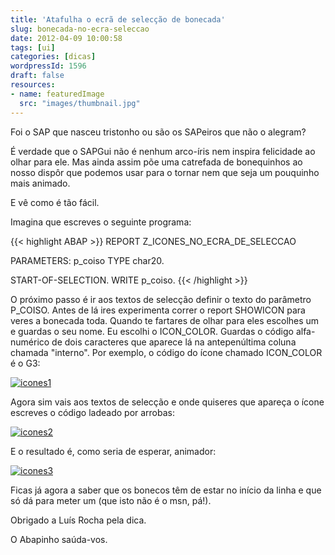 ```yaml
---
title: 'Atafulha o ecrã de selecção de bonecada'
slug: bonecada-no-ecra-seleccao
date: 2012-04-09 10:00:58
tags: [ui]
categories: [dicas]
wordpressId: 1596
draft: false
resources:
- name: featuredImage
  src: "images/thumbnail.jpg"
---
```

Foi o SAP que nasceu tristonho ou são os SAPeiros que não o alegram?

É verdade que o SAPGui não é nenhum arco-íris nem inspira felicidade ao olhar para ele. Mas ainda assim põe uma catrefada de bonequinhos ao nosso dispôr que podemos usar para o tornar nem que seja um pouquinho mais animado.

E vê como é tão fácil.

<!--more-->

Imagina que escreves o seguinte programa:


{{< highlight ABAP >}}
REPORT  Z_ICONES_NO_ECRA_DE_SELECCAO

PARAMETERS: p_coiso TYPE char20.

START-OF-SELECTION.
  WRITE p_coiso.
{{< /highlight >}}

O próximo passo é ir aos textos de selecção definir o texto do parâmetro P_COISO. Antes de lá ires experimenta correr o report SHOWICON para veres a bonecada toda. Quando te fartares de olhar para eles escolhes um e guardas o seu nome. Eu escolhi o ICON_COLOR. Guardas o código alfa-numérico de dois caracteres que aparece lá na antepenúltima coluna chamada "interno". Por exemplo, o código do ícone chamado ICON_COLOR é o G3:

[![][1]][2]

Agora sim vais aos textos de selecção e onde quiseres que apareça o ícone escreves o código ladeado por arrobas:

[![][3]][4]

E o resultado é, como seria de esperar, animador:

[![][5]][6]

Ficas já agora a saber que os bonecos têm de estar no início da linha e que só dá para meter um (que isto não é o msn, pá!).

Obrigado a Luís Rocha pela dica.

O Abapinho saúda-vos.

   [1]: images/icones1.png (icones1)
   [2]: images/icones1.png
   [3]: images/icones2.png (icones2)
   [4]: images/icones2.png
   [5]: images/icones3.png (icones3)
   [6]: images/icones3.png
